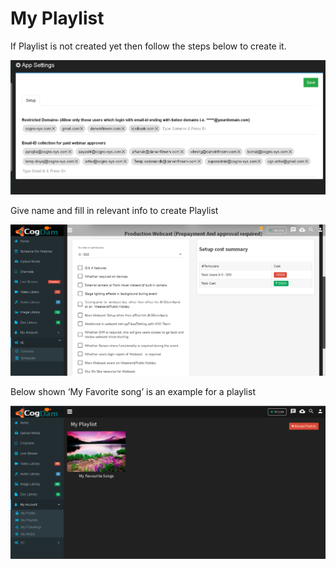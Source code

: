 # My Playlist

If Playlist is not created yet then follow the steps below to create it.

![](../.gitbook/assets/image%20%2881%29.png)

Give name and fill in relevant info to create Playlist

![](../.gitbook/assets/image%20%28165%29.png)

Below shown ‘My Favorite song’ is an example for a playlist

![](../.gitbook/assets/image%20%2821%29.png)

